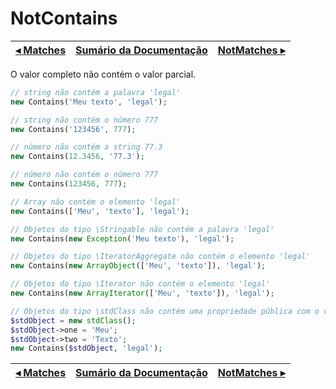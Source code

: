 # NotContains

[◂ Matches](05-matches.md) | [Sumário da Documentação](indice.md) | [NotMatches ▸](05-notmatches.md)
-- | -- | --

O valor completo não contém o valor parcial.

```php
// string não contém a palavra 'legal'
new Contains('Meu texto', 'legal');

// string não contém o número 777
new Contains('123456', 777);

// número não contém a string 77.3
new Contains(12.3456, '77.3');

// número não contém o número 777
new Contains(123456, 777);

// Array não contém o elemento 'legal'
new Contains(['Meu', 'texto'], 'legal');

// Objetos do tipo \Stringable não contém a palavra 'legal'
new Contains(new Exception('Meu texto'), 'legal');

// Objetos do tipo \IteratorAggregate não contém o elemento 'legal'
new Contains(new ArrayObject(['Meu', 'texto']), 'legal');

// Objetos do tipo \Iterator não contém o elemento 'legal'
new Contains(new ArrayIterator(['Meu', 'texto']), 'legal');

// Objetos do tipo \stdClass não contém uma propriedade pública com o valor 'legal'
$stdObject = new stdClass();
$stdObject->one = 'Meu';
$stdObject->two = 'Texto';
new Contains($stdObject, 'legal');
```

[◂ Matches](05-matches.md) | [Sumário da Documentação](indice.md) | [NotMatches ▸](05-notmatches.md)
-- | -- | --
